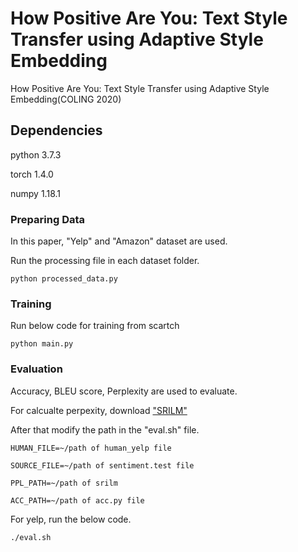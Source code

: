 # How Positive Are You: Text Style Transfer using Adaptive Style Embedding 
How Positive Are You: Text Style Transfer using Adaptive Style Embedding(COLING 2020)

## Dependencies 
python 3.7.3

torch 1.4.0

numpy 1.18.1


    

### Preparing Data
In this paper, "Yelp" and "Amazon" dataset are used.

Run the processing file in each dataset folder.

`python processed_data.py`
    
    
### Training    
Run below code for training from scartch

`python main.py`


### Evaluation
Accuracy, BLEU score, Perplexity are used to evaluate.

For calcualte perpexity, download ["SRILM"](http://www.speech.sri.com/projects/srilm/download)

After that modify the path in the "eval.sh" file.

`HUMAN_FILE=~/path of human_yelp file`

`SOURCE_FILE=~/path of sentiment.test file`

`PPL_PATH=~/path of srilm `

`ACC_PATH=~/path of acc.py file`


For yelp, run the below code. 

`./eval.sh`
